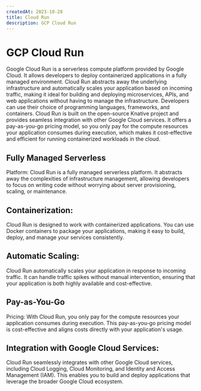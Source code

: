 ```yaml
---
createdAt: 2023-10-28
title: Cloud Run
description: GCP Cloud Run
---
```


# GCP Cloud Run

Google Cloud Run is a serverless compute platform provided by Google Cloud. It allows developers to deploy containerized applications in a fully managed environment. Cloud Run abstracts away the underlying infrastructure and automatically scales your application based on incoming traffic, making it ideal for building and deploying microservices, APIs, and web applications without having to manage the infrastructure. Developers can use their choice of programming languages, frameworks, and containers. Cloud Run is built on the open-source Knative project and provides seamless integration with other Google Cloud services. It offers a pay-as-you-go pricing model, so you only pay for the compute resources your application consumes during execution, which makes it cost-effective and efficient for running containerized workloads in the cloud.


## Fully Managed Serverless 
Platform: Cloud Run is a fully managed serverless platform. It abstracts away the complexities of infrastructure management, allowing developers to focus on writing code without worrying about server provisioning, scaling, or maintenance.

## Containerization: 
Cloud Run is designed to work with containerized applications. You can use Docker containers to package your applications, making it easy to build, deploy, and manage your services consistently.

## Automatic Scaling: 
Cloud Run automatically scales your application in response to incoming traffic. It can handle traffic spikes without manual intervention, ensuring that your application is both highly available and cost-effective.

## Pay-as-You-Go 
Pricing: With Cloud Run, you only pay for the compute resources your application consumes during execution. This pay-as-you-go pricing model is cost-effective and aligns costs directly with your application's usage.

## Integration with Google Cloud Services: 
Cloud Run seamlessly integrates with other Google Cloud services, including Cloud Logging, Cloud Monitoring, and Identity and Access Management (IAM). This enables you to build and deploy applications that leverage the broader Google Cloud ecosystem.
